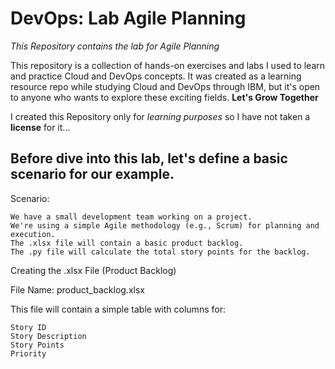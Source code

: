 # DevOps: Lab Agile Planning
_This Repository contains the lab for Agile Planning_

This repository is a collection of hands-on exercises and labs I used to learn and practice Cloud and DevOps concepts. It was created as a learning resource repo while studying Cloud and DevOps through IBM, but it's open to anyone who wants to explore these exciting fields.
**Let's Grow Together**

I created this Repository only for _learning purposes_ so I have not taken a **license** for it...

## Before dive into this lab, let's define a basic scenario for our example.

Scenario:

    We have a small development team working on a project.
    We're using a simple Agile methodology (e.g., Scrum) for planning and execution.
    The .xlsx file will contain a basic product backlog.
    The .py file will calculate the total story points for the backlog.

Creating the .xlsx File (Product Backlog)

File Name: product_backlog.xlsx

This file will contain a simple table with columns for:

    Story ID
    Story Description
    Story Points
    Priority
